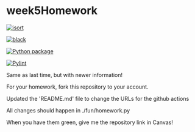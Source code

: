 # week5Homework

[![isort](https://github.com/vcu-hho/week5homework/actions/workflows/isort.yml/badge.svg)](https://github.com/vcu-hho/week5homework/actions/workflows/isort.yml)



[![black](https://github.com/vcu-hho/week5homework/actions/workflows/pyblack.yml/badge.svg)](https://github.com/vcu-hho/week5homework/actions/workflows/pyblack.yml)



[![Python package](https://github.com/vcu-hho/week5homework/actions/workflows/pytest.yml/badge.svg)](https://github.com/vcu-hho/week5homework/actions/workflows/pytest.yml)



[![Pylint](https://github.com/vcu-hho/week5homework/actions/workflows/pylint.yml/badge.svg)](https://github.com/vcu-hho/week5homework/actions/workflows/pylint.yml)


Same as last time, but with newer information!

For your homework, fork this repository to your account.

Updated the 'README.md' file to change the URLs for the github actions

All changes should happen in ./fun/homework.py

When you have them green, give me the repository link in Canvas!


